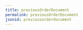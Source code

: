 ```yaml
---
title: previousOrderDocument
permalink: previousOrderDocument
jsonid: previousorderdocument
---
```

